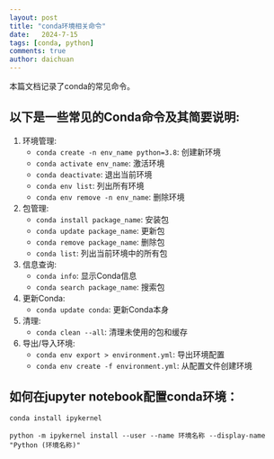 ```yaml
---
layout: post
title: "conda环境相关命令"
date:   2024-7-15
tags: [conda, python]
comments: true
author: daichuan
---
```


本篇文档记录了conda的常见命令。

<!-- more -->

## 以下是一些常见的Conda命令及其简要说明:

1. 环境管理:
   - `conda create -n env_name python=3.8`: 创建新环境
   - `conda activate env_name`: 激活环境
   - `conda deactivate`: 退出当前环境
   - `conda env list`: 列出所有环境
   - `conda env remove -n env_name`: 删除环境
2. 包管理:
   - `conda install package_name`: 安装包
   - `conda update package_name`: 更新包
   - `conda remove package_name`: 删除包
   - `conda list`: 列出当前环境中的所有包
3. 信息查询:
   - `conda info`: 显示Conda信息
   - `conda search package_name`: 搜索包
4. 更新Conda:
   - `conda update conda`: 更新Conda本身
5. 清理:
   - `conda clean --all`: 清理未使用的包和缓存
6. 导出/导入环境:
   - `conda env export > environment.yml`: 导出环境配置
   - `conda env create -f environment.yml`: 从配置文件创建环境

## 如何在jupyter notebook配置conda环境：

```
conda install ipykernel
```

```
python -m ipykernel install --user --name 环境名称 --display-name "Python (环境名称)"
```
